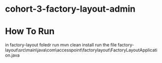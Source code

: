 # cohort-3-factory-layout-admin

# How To Run
in factory-layout foledr run mvn clean install
run the file factory-layout\src\main\java\com\accesspoint\factorylayout\FactoryLayoutApplication.java